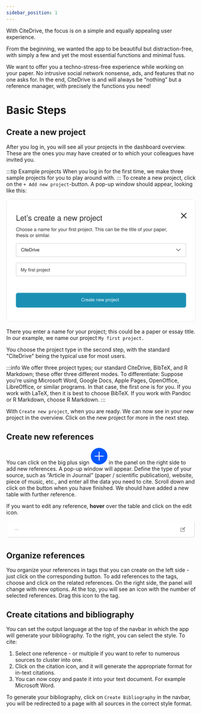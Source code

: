 ```yaml
---
sidebar_position: 1
---
```


With CiteDrive, the focus is on a simple and equally appealing user experience.

From the beginning, we wanted the app to be beautiful but distraction-free, with simply a few and yet the most essential functions and minimal fuss.

We want to offer you a techno-stress-free experience while working on your paper. No intrusive social network nonsense, ads, and features that no one asks for. In the end, CiteDrive is and will always be “nothing” but a reference manager, with precisely the functions you need!

# Basic Steps

## Create a new project

After you log in, you will see all your projects in the dashboard overview. These are the ones you may have created or to which your colleagues have invited you.

:::tip Example projects
When you log in for the first time, we make three sample projects for you to play around with.
:::
To create a new project, click on the `+ Add new project`-button. A pop-up window should appear, looking like this:

![Example banner](./assets/new_project_window.svg)


There you enter a name for your project; this could be a paper or essay title. In our example, we name our project ``My first project.``

You choose the project type in the second step, with the standard "CiteDrive" being the typical use for most users.

:::info
We offer three project types; our standard CiteDrive, BibTeX, and R Markdown; these offer three different modes.
To differentiate:
Suppose you're using Microsoft Word, Google Docs, Apple Pages, OpenOffice, LibreOffice, or similar programs. In that case, the first one is for you.
If you work with LaTeX, then it is best to choose BibTeX.
If you work with Pandoc or R Markdown, choose R Markdown.
:::


With `Create new project`, when you are ready. We can now see in your new project in the overview. Click on the new project for more in the next step.



## Create new references

You can click on the big plus sign ![Example banner](./assets/plus.svg) in the panel on the right side to add new references. A pop-up window will appear. Define the type of your source, such as “Article in Journal” (paper / scientific publication), website, piece of music, etc., and enter all the data you need to cite.
Scroll down and click on the button when you have finished. We should have added a new table with further reference.

If you want to edit any reference, **hover** over the table and click on the edit icon.

![Example banner](./assets/edit.svg)



## Organize references

You organize your references in tags that you can create on the left side - just click on the corresponding button. To add references to the tags, choose and click on the related references. On the right side, the panel will change with new options. At the top, you will see an icon with the number of selected references. Drag this icon to the tag.

## Create citations and bibliography

You can set the output language at the top of the navbar in which the app will generate your bibliography. To the right, you can select the style.
To cite:
1. Select one reference - or multiple if you want to refer to numerous sources to cluster into one.
2. Click on the citation icon, and it will generate the appropriate format for in-text citations.
3. You can now copy and paste it into your text document. For example Microsoft Word.

To generate your bibliography, click on `Create Bibliography` in the navbar, you will be redirected to a page with all sources in the correct style format.
